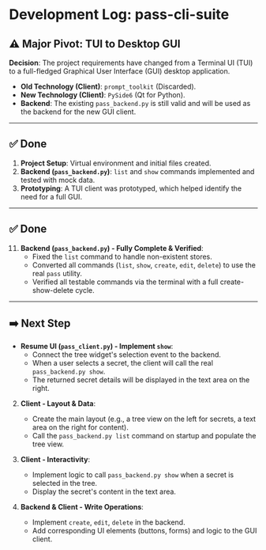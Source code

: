 # Development Log: pass-cli-suite

## ⚠️ Major Pivot: TUI to Desktop GUI

**Decision**: The project requirements have changed from a Terminal UI (TUI) to a full-fledged Graphical User Interface (GUI) desktop application.

*   **Old Technology (Client)**: `prompt_toolkit` (Discarded).
*   **New Technology (Client)**: `PySide6` (Qt for Python).
*   **Backend**: The existing `pass_backend.py` is still valid and will be used as the backend for the new GUI client.

---

## ✅ Done

1.  **Project Setup**: Virtual environment and initial files created.
2.  **Backend (`pass_backend.py`)**: `list` and `show` commands implemented and tested with mock data.
3.  **Prototyping**: A TUI client was prototyped, which helped identify the need for a full GUI.

---

## ✅ Done

11. **Backend (`pass_backend.py`) - Fully Complete & Verified**:
    *   Fixed the `list` command to handle non-existent stores.
    *   Converted all commands (`list`, `show`, `create`, `edit`, `delete`) to use the real `pass` utility.
    *   Verified all testable commands via the terminal with a full create-show-delete cycle.

---

## ➡️ Next Step

*   **Resume UI (`pass_client.py`) - Implement `show`**:
    *   Connect the tree widget's selection event to the backend.
    *   When a user selects a secret, the client will call the real `pass_backend.py show`.
    *   The returned secret details will be displayed in the text area on the right.

2.  **Client - Layout & Data**:
    *   Create the main layout (e.g., a tree view on the left for secrets, a text area on the right for content).
    *   Call the `pass_backend.py list` command on startup and populate the tree view.

3.  **Client - Interactivity**:
    *   Implement logic to call `pass_backend.py show` when a secret is selected in the tree.
    *   Display the secret's content in the text area.

4.  **Backend & Client - Write Operations**:
    *   Implement `create`, `edit`, `delete` in the backend.
    *   Add corresponding UI elements (buttons, forms) and logic to the GUI client.